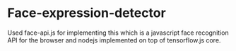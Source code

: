 # Face-expression-detector
Used face-api.js for implementing this which is a javascript face recognition API for the browser and nodejs implemented on top of tensorflow.js core.
